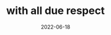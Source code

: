 ---
title: "with all due respect"
date: 2022-06-18
related:
  - "I don't place your conclusions above God"
tags:
  - fragment
---